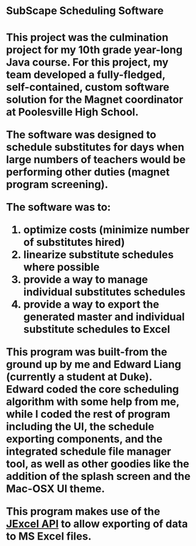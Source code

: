 <h1>SubScape Scheduling Software<h1>

<p>This project was the culmination project for my 10th grade year-long Java course. For this project, my team developed a fully-fledged, self-contained, custom software solution for the Magnet coordinator at Poolesville High School.</p>

<p>The software was designed to schedule substitutes for days when large numbers of teachers would be performing other duties (magnet program screening).</p>

<p>The software was to:</p>
<ol>
<li>optimize costs (minimize number of substitutes hired)
<li>linearize substitute schedules where possible
<li>provide a way to manage individual substitutes schedules
<li>provide a way to export the generated master and individual substitute schedules to Excel
</ol>

<p>This program was built-from the ground up by me and Edward Liang (currently a student at Duke). Edward coded the core scheduling algorithm with some help from me, while I coded the rest of program including the UI, the schedule exporting components, and the integrated schedule file manager tool, as well as other goodies like the addition of the splash screen and the Mac-OSX UI theme.</p>

<p>This program makes use of the <a href="http://jexcelapi.sourceforge.net/">JExcel API</a> to allow exporting of data to MS Excel files.</p>
